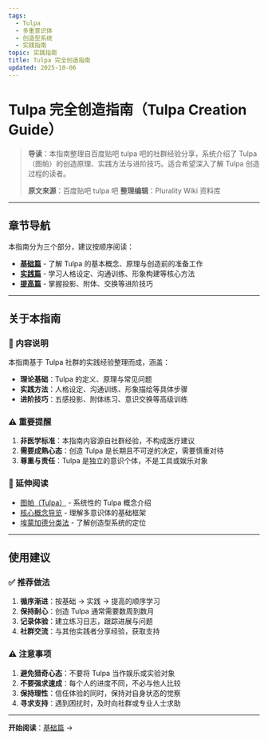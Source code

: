 ```yaml
---
tags:
  - Tulpa
  - 多重意识体
  - 创造型系统
  - 实践指南
topic: 实践指南
title: Tulpa 完全创造指南
updated: 2025-10-06
---
```


# Tulpa 完全创造指南（Tulpa Creation Guide）

> **导读**：本指南整理自百度贴吧 tulpa 吧的社群经验分享，系统介绍了 Tulpa（图帕）的创造原理、实践方法与进阶技巧。适合希望深入了解 Tulpa 创造过程的读者。
>
> **原文来源**：百度贴吧 tulpa 吧
> **整理编辑**：Plurality Wiki 资料库

---

## 章节导航

本指南分为三个部分，建议按顺序阅读：

- **[基础篇](Tulpa-Guide-1.md)** - 了解 Tulpa 的基本概念、原理与创造前的准备工作
- **[实践篇](Tulpa-Guide-2.md)** - 学习人格设定、沟通训练、形象构建等核心方法
- **[提高篇](Tulpa-Guide-3.md)** - 掌握投影、附体、交换等进阶技巧

---

## 关于本指南

### 📖 内容说明

本指南基于 Tulpa 社群的实践经验整理而成，涵盖：

- **理论基础**：Tulpa 的定义、原理与常见问题
- **实践方法**：人格设定、沟通训练、形象描绘等具体步骤
- **进阶技巧**：五感投影、附体练习、意识交换等高级训练

### ⚠️ 重要提醒

1. **非医学标准**：本指南内容源自社群经验，不构成医疗建议
2. **需要成熟心态**：创造 Tulpa 是长期且不可逆的决定，需要慎重对待
3. **尊重与责任**：Tulpa 是独立的意识个体，不是工具或娱乐对象

### 🔗 延伸阅读

- [图帕（Tulpa）](Tulpa.md) - 系统性的 Tulpa 概念介绍
- [核心概念导览](Core-Concepts-Guide.md) - 理解多意识体的基础框架
- [埃蒙加德分类法](Emmengard-Classification.md) - 了解创造型系统的定位

---

## 使用建议

### ✅ 推荐做法

1. **循序渐进**：按基础 → 实践 → 提高的顺序学习
2. **保持耐心**：创造 Tulpa 通常需要数周到数月
3. **记录体验**：建立练习日志，跟踪进展与问题
4. **社群交流**：与其他实践者分享经验，获取支持

### ⚠️ 注意事项

1. **避免猎奇心态**：不要将 Tulpa 当作娱乐或实验对象
2. **不要强求速成**：每个人的进度不同，不必与他人比较
3. **保持理性**：信任体验的同时，保持对自身状态的觉察
4. **寻求支持**：遇到困扰时，及时向社群或专业人士求助

---

**开始阅读**：[基础篇](Tulpa-Guide-1.md) →
